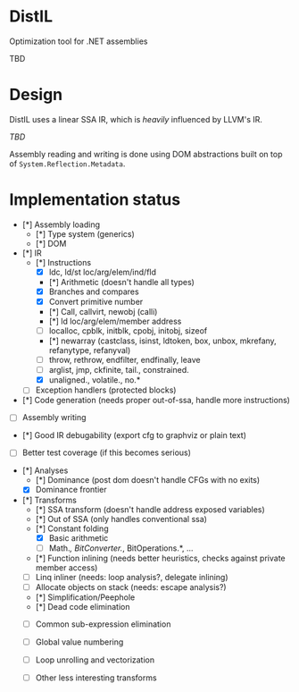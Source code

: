 # DistIL
Optimization tool for .NET assemblies

TBD

# Design
DistIL uses a linear SSA IR, which is _heavily_ influenced by LLVM's IR.

_TBD_

Assembly reading and writing is done using DOM abstractions built on top of `System.Reflection.Metadata`.

# Implementation status
- [*] Assembly loading
  - [*] Type system (generics)
  - [*] DOM
- [*] IR
  - [*] Instructions
    - [x] ldc, ld/st loc/arg/elem/ind/fld
    - [*] Arithmetic (doesn't handle all types)
    - [x] Branches and compares
    - [x] Convert primitive number
    - [*] Call, callvirt, newobj (calli)
    - [*] ld loc/arg/elem/member address
    - [ ] localloc, cpblk, initblk, cpobj, initobj, sizeof
    - [*] newarray (castclass, isinst, ldtoken, box, unbox, mkrefany, refanytype, refanyval)
    - [ ] throw, rethrow, endfilter, endfinally, leave
    - [ ] arglist, jmp, ckfinite, tail., constrained.
    - [x] unaligned., volatile., no.*
  - [ ] Exception handlers (protected blocks)
- [*] Code generation (needs proper out-of-ssa, handle more instructions)
- [ ] Assembly writing
- [*] Good IR debugability (export cfg to graphviz or plain text)
- [ ] Better test coverage (if this becomes serious)
- [*] Analyses
  - [*] Dominance (post dom doesn't handle CFGs with no exits)
  - [x] Dominance frontier
- [*] Transforms
  - [*] SSA transform (doesn't handle address exposed variables)
  - [*] Out of SSA (only handles conventional ssa)
  - [*] Constant folding
    - [x] Basic arithmetic
    - [ ] Math.*, BitConverter.*, BitOperations.*, ...
  - [*] Function inlining (needs better heuristics, checks against private member access)
  - [ ] Linq inliner (needs: loop analysis?, delegate inlining)
  - [ ] Allocate objects on stack (needs: escape analysis?)
  - [*] Simplification/Peephole
  - [*] Dead code elimination
  - [ ] Common sub-expression elimination
  - [ ] Global value numbering
  - [ ] Loop unrolling and vectorization
  - [ ] Other less interesting transforms
  